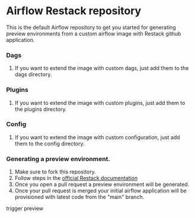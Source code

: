 # Airflow Restack repository

This is the default Airflow repository to get you started for generating preview environments from a custom airflow image with Restack github application.

### Dags

1. If you want to extend the image with custom dags, just add them to the dags directory.

### Plugins

1. If you want to extend the image with custom plugins, just add them to the plugins directory.

### Config

1. If you want to extend the image with custom configuration, just add them to the config directory.

### Generating a preview environment.

1. Make sure to fork this repository.
2. Follow steps in the [official Restack documentation](https://www.restack.io/docs/airflow-ci-cd)
3. Once you open a pull request a preview environment will be generated.
4. Once your pull request is merged your initial airflow application will be provisioned with latest code from the "main" branch.

trigger preview
